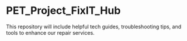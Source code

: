 # PET_Project_FixIT_Hub
This repository will include helpful tech guides, troubleshooting tips, and tools to enhance our repair services.
